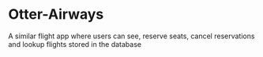 # Otter-Airways
A similar flight app where users can see, reserve seats, cancel reservations and lookup flights stored in the database
